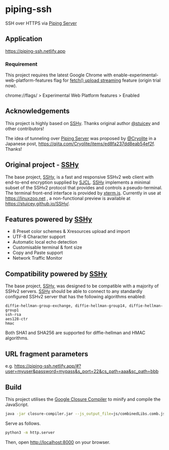 # piping-ssh
SSH over HTTPS via [Piping Server](https://github.com/nwtgck/piping-server)

## Application
<https://piping-ssh.netlify.app>


### Requirement
This project requires the latest Google Chrome with enable-experimental-web-platform-features flag for [fetch() upload streaming](https://www.chromestatus.com/feature/5274139738767360) feature (origin trial now).

chrome://flags/ > Experimental Web Platform features > Enabled

## Acknowledgements
This project is highly based on [SSHy]. Thanks original author [@stuicey](https://github.com/stuicey) and other contributors!

The idea of tunneling over [Piping Server] was proposed by [@Cryolite](https://github.com/Cryolite) in a Japanese post, <https://qiita.com/Cryolite/items/ed8fa237dd8eab54ef2f>. Thanks!

## Original project - [SSHy]

The base project, [SSHy], is a fast and responsive SSHv2 web client with end-to-end encryption supplied by [SJCL](https://github.com/bitwiseshiftleft/sjcl). [SSHy] implements a minimal subset of the SSHv2 protocol that provides and controls a pseudo-terminal. The terminal front-end interface is provided by [xterm.js](https://github.com/sourcelair/xterm.js/). Currently in use at https://linuxzoo.net , a non-functional preview is available at https://stuicey.github.io/SSHy/.

## Features powered by [SSHy]

* 8 Preset color schemes & Xresources upload and import
* UTF-8 Character support
* Automatic local echo detection
* Customisable terminal & font size
* Copy and Paste support
* Network Traffic Monitor

## Compatibility powered by [SSHy]

The base project, [SSHy], was designed to be compatible with a majority of SSHv2 servers.
[SSHy] should be able to connect to any standardly configured SSHv2 server that has the following algorithms enabled:

```
diffie-hellman-group-exchange, diffie-hellman-group14, diffie-hellman-group1
ssh-rsa
aes128-ctr
hmac
```

Both SHA1 and SHA256 are supported for diffie-hellman and HMAC algorithms.

## URL fragment parameters

e.g. <https://piping-ssh.netlify.app/#?user=myuser&password=mypass&s_port=22&cs_path=aaa&sc_path=bbb>

## Build

This project utilises the [Google Closure Compiler](https://github.com/google/closure-compiler) to minify and compile the JavaScript.

```bash
java -jar closure-compiler.jar --js_output_file=js/combinedLibs.comb.js js/defines.js js/src/*.js js/*.js '!**.comb.js' 
```

Serve as follows.

```bash
python3 -m http.server
```

Then, open <http://localhost:8000> on your browser.

[Piping Server]: https://github.com/nwtgck/piping-server
[SSHy]: https://github.com/stuicey/SSHy
